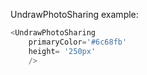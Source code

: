 UndrawPhotoSharing example:
```js 
<UndrawPhotoSharing
    primaryColor='#6c68fb'
    height= '250px'
    />
```
